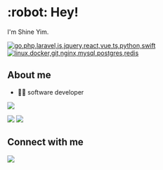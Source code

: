 <h1>:robot: Hey!</h1>

I'm Shine Yim.

<p>
  <a href="#">
    <img src="https://skillicons.dev/icons?theme=light&i=go,php,laravel,js,jquery,react,vue,ts,python,swift" title="go,php,laravel,js,jquery,react,vue,ts,python,swift" />
  </a>
  <br />
  <a href="#">
    <img src="https://skillicons.dev/icons?theme=light&i=linux,docker,git,nginx,mysql,postgres,redis" title="linux,docker,git,nginx,mysql,postgres,redis" />
  </a>
</p>

## About me

-  👨‍💻 software developer

![](https://github-profile-summary-cards.vercel.app/api/cards/profile-details?username=sh7ning&theme=github)

![](https://github-profile-summary-cards.vercel.app/api/cards/repos-per-language?username=sh7ning&theme=github)
![](https://github-profile-summary-cards.vercel.app/api/cards/stats?username=sh7ning&theme=github)


## Connect with me
<p>
  <a href="https://t.me/tree6b"><img src="https://img.shields.io/badge/Telegram-2CA5E0?style=for-the-badge&logo=telegram&logoColor=white" /></a>
</p>

<!--
**sh7ning/sh7ning** is a ✨ _special_ ✨ repository because its `README.md` (this file) appears on your GitHub profile.

Here are some ideas to get you started:

- 🔭 I’m currently working on ...
- 🌱 I’m currently learning ...
- 👯 I’m looking to collaborate on ...
- 🤔 I’m looking for help with ...
- 💬 Ask me about ...
- 📫 How to reach me: ...
- 😄 Pronouns: ...
- ⚡ Fun fact: ...
-->

